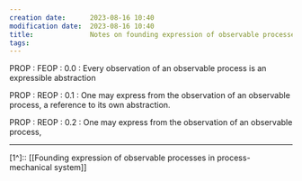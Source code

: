 ```yaml
---
creation date:		2023-08-16 10:40
modification date:	2023-08-16 10:40
title: 				Notes on founding expression of observable processes in process-mechanical system
tags:
---
```

PROP : FEOP : 0.0 : Every observation of an observable process is an expressible abstraction

PROP : REOP : 0.1 : One may express from the observation of an observable process, a reference to its own abstraction.

PROP : REOP : 0.2 : One may express from the observation of an observable process,

---
[1^]:: [[Founding expression of observable processes in process-mechanical system]]